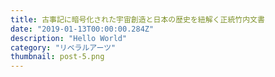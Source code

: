 ```yaml
---
title: 古事記に暗号化された宇宙創造と日本の歴史を紐解く正統竹内文書
date: "2019-01-13T00:00:00.284Z"
description: "Hello World"
category: "リベラルアーツ"
thumbnail: post-5.png
---
```

